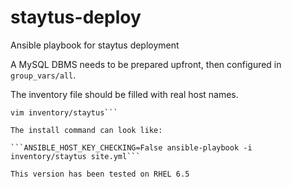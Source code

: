 # staytus-deploy
Ansible playbook for staytus deployment

A MySQL DBMS needs to be prepared upfront,
then configured in `group_vars/all`.

The inventory file should be filled with
real host names.

```cp inventory/staytus.example inventory/staytus
vim inventory/staytus```

The install command can look like:

```ANSIBLE_HOST_KEY_CHECKING=False ansible-playbook -i inventory/staytus site.yml```

This version has been tested on RHEL 6.5
